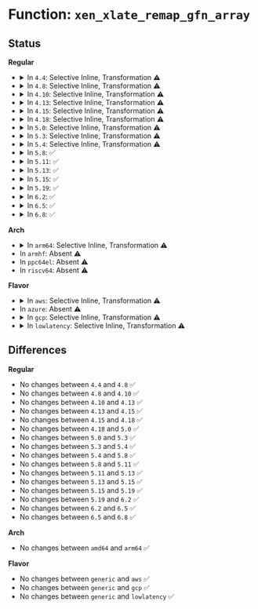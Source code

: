 # Function: <code>xen_xlate_remap_gfn_array</code>

## Status
<b>Regular</b>
<ul>
<li>
<details>
<summary>In <code>4.4</code>: Selective Inline, Transformation ⚠️</summary>

```c
int xen_xlate_remap_gfn_array(struct vm_area_struct *vma, long unsigned int addr, xen_pfn_t *gfn, int nr, int *err_ptr, pgprot_t prot, unsigned int domid, struct page **pages);
```

**Collision:** Unique Global

**Inline:** Selective

**Transformation:** True

**Instances:**

```
In drivers/xen/xlate_mmu.c (ffffffff814d71a0)
Location: drivers/xen/xlate_mmu.c:140
Inline: True
Direct callers:
  - arch/x86/xen/mmu.c:do_remap_gfn
```
**Symbols:**

```
ffffffff814d71a0-ffffffff814d71ab: xen_xlate_remap_gfn_array.part.0 (STB_LOCAL)
ffffffff814d71b0-ffffffff814d7250: xen_xlate_remap_gfn_array (STB_GLOBAL)
```
</details>
</li>
<li>
<details>
<summary>In <code>4.8</code>: Selective Inline, Transformation ⚠️</summary>

```c
int xen_xlate_remap_gfn_array(struct vm_area_struct *vma, long unsigned int addr, xen_pfn_t *gfn, int nr, int *err_ptr, pgprot_t prot, unsigned int domid, struct page **pages);
```

**Collision:** Unique Global

**Inline:** Selective

**Transformation:** True

**Instances:**

```
In drivers/xen/xlate_mmu.c (ffffffff81527f60)
Location: drivers/xen/xlate_mmu.c:143
Inline: True
Direct callers:
  - arch/x86/xen/mmu.c:do_remap_gfn
```
**Symbols:**

```
ffffffff81527f60-ffffffff81527f6b: xen_xlate_remap_gfn_array.part.0 (STB_LOCAL)
ffffffff81527f70-ffffffff8152800f: xen_xlate_remap_gfn_array (STB_GLOBAL)
```
</details>
</li>
<li>
<details>
<summary>In <code>4.10</code>: Selective Inline, Transformation ⚠️</summary>

```c
int xen_xlate_remap_gfn_array(struct vm_area_struct *vma, long unsigned int addr, xen_pfn_t *gfn, int nr, int *err_ptr, pgprot_t prot, unsigned int domid, struct page **pages);
```

**Collision:** Unique Global

**Inline:** Selective

**Transformation:** True

**Instances:**

```
In drivers/xen/xlate_mmu.c (ffffffff815544d0)
Location: drivers/xen/xlate_mmu.c:143
Inline: True
Direct callers:
  - arch/x86/xen/mmu.c:do_remap_gfn
```
**Symbols:**

```
ffffffff815544d0-ffffffff815544db: xen_xlate_remap_gfn_array.part.0 (STB_LOCAL)
ffffffff815544e0-ffffffff8155457f: xen_xlate_remap_gfn_array (STB_GLOBAL)
```
</details>
</li>
<li>
<details>
<summary>In <code>4.13</code>: Selective Inline, Transformation ⚠️</summary>

```c
int xen_xlate_remap_gfn_array(struct vm_area_struct *vma, long unsigned int addr, xen_pfn_t *gfn, int nr, int *err_ptr, pgprot_t prot, unsigned int domid, struct page **pages);
```

**Collision:** Unique Global

**Inline:** Selective

**Transformation:** True

**Instances:**

```
In drivers/xen/xlate_mmu.c (ffffffff81569010)
Location: drivers/xen/xlate_mmu.c:143
Inline: True
```
**Symbols:**

```
ffffffff81569010-ffffffff8156901b: xen_xlate_remap_gfn_array.part.0 (STB_LOCAL)
ffffffff81569020-ffffffff815690c0: xen_xlate_remap_gfn_array (STB_GLOBAL)
```
</details>
</li>
<li>
<details>
<summary>In <code>4.15</code>: Selective Inline, Transformation ⚠️</summary>

```c
int xen_xlate_remap_gfn_array(struct vm_area_struct *vma, long unsigned int addr, xen_pfn_t *gfn, int nr, int *err_ptr, pgprot_t prot, unsigned int domid, struct page **pages);
```

**Collision:** Unique Global

**Inline:** Selective

**Transformation:** True

**Instances:**

```
In drivers/xen/xlate_mmu.c (ffffffff815cd1c0)
Location: drivers/xen/xlate_mmu.c:143
Inline: True
```
**Symbols:**

```
ffffffff815cd1c0-ffffffff815cd1cb: xen_xlate_remap_gfn_array.part.0 (STB_LOCAL)
ffffffff815cd1d0-ffffffff815cd270: xen_xlate_remap_gfn_array (STB_GLOBAL)
```
</details>
</li>
<li>
<details>
<summary>In <code>4.18</code>: Selective Inline, Transformation ⚠️</summary>

```c
int xen_xlate_remap_gfn_array(struct vm_area_struct *vma, long unsigned int addr, xen_pfn_t *gfn, int nr, int *err_ptr, pgprot_t prot, unsigned int domid, struct page **pages);
```

**Collision:** Unique Global

**Inline:** Selective

**Transformation:** True

**Instances:**

```
In drivers/xen/xlate_mmu.c (ffffffff81605910)
Location: drivers/xen/xlate_mmu.c:143
Inline: True
```
**Symbols:**

```
ffffffff81605910-ffffffff8160591b: xen_xlate_remap_gfn_array.part.0 (STB_LOCAL)
ffffffff81605920-ffffffff816059c0: xen_xlate_remap_gfn_array (STB_GLOBAL)
```
</details>
</li>
<li>
<details>
<summary>In <code>5.0</code>: Selective Inline, Transformation ⚠️</summary>

```c
int xen_xlate_remap_gfn_array(struct vm_area_struct *vma, long unsigned int addr, xen_pfn_t *gfn, int nr, int *err_ptr, pgprot_t prot, unsigned int domid, struct page **pages);
```

**Collision:** Unique Global

**Inline:** Selective

**Transformation:** True

**Instances:**

```
In drivers/xen/xlate_mmu.c (ffffffff816209f0)
Location: drivers/xen/xlate_mmu.c:144
Inline: True
```
**Symbols:**

```
ffffffff816209f0-ffffffff816209fb: xen_xlate_remap_gfn_array.part.0 (STB_LOCAL)
ffffffff81620a00-ffffffff81620aa0: xen_xlate_remap_gfn_array (STB_GLOBAL)
```
</details>
</li>
<li>
<details>
<summary>In <code>5.3</code>: Selective Inline, Transformation ⚠️</summary>

```c
int xen_xlate_remap_gfn_array(struct vm_area_struct *vma, long unsigned int addr, xen_pfn_t *gfn, int nr, int *err_ptr, pgprot_t prot, unsigned int domid, struct page **pages);
```

**Collision:** Unique Global

**Inline:** Selective

**Transformation:** True

**Instances:**

```
In drivers/xen/xlate_mmu.c (ffffffff81653f50)
Location: drivers/xen/xlate_mmu.c:143
Inline: True
```
**Symbols:**

```
ffffffff81653f50-ffffffff81653f5b: xen_xlate_remap_gfn_array.part.0 (STB_LOCAL)
ffffffff81653f60-ffffffff81653ffc: xen_xlate_remap_gfn_array (STB_GLOBAL)
```
</details>
</li>
<li>
<details>
<summary>In <code>5.4</code>: Selective Inline, Transformation ⚠️</summary>

```c
int xen_xlate_remap_gfn_array(struct vm_area_struct *vma, long unsigned int addr, xen_pfn_t *gfn, int nr, int *err_ptr, pgprot_t prot, unsigned int domid, struct page **pages);
```

**Collision:** Unique Global

**Inline:** Selective

**Transformation:** True

**Instances:**

```
In drivers/xen/xlate_mmu.c (ffffffff816764f0)
Location: drivers/xen/xlate_mmu.c:143
Inline: True
```
**Symbols:**

```
ffffffff816764f0-ffffffff816764fb: xen_xlate_remap_gfn_array.part.0 (STB_LOCAL)
ffffffff81676500-ffffffff8167659c: xen_xlate_remap_gfn_array (STB_GLOBAL)
```
</details>
</li>
<li>
<details>
<summary>In <code>5.8</code>: ✅</summary>

```c
int xen_xlate_remap_gfn_array(struct vm_area_struct *vma, long unsigned int addr, xen_pfn_t *gfn, int nr, int *err_ptr, pgprot_t prot, unsigned int domid, struct page **pages);
```

**Collision:** Unique Global

**Inline:** No

**Transformation:** False

**Instances:**

```
In drivers/xen/xlate_mmu.c (ffffffff81726cb0)
Location: drivers/xen/xlate_mmu.c:143
Inline: False
```
**Symbols:**

```
ffffffff81726cb0-ffffffff81726d49: xen_xlate_remap_gfn_array (STB_GLOBAL)
```
</details>
</li>
<li>
<details>
<summary>In <code>5.11</code>: ✅</summary>

```c
int xen_xlate_remap_gfn_array(struct vm_area_struct *vma, long unsigned int addr, xen_pfn_t *gfn, int nr, int *err_ptr, pgprot_t prot, unsigned int domid, struct page **pages);
```

**Collision:** Unique Global

**Inline:** No

**Transformation:** False

**Instances:**

```
In drivers/xen/xlate_mmu.c (ffffffff81743210)
Location: drivers/xen/xlate_mmu.c:143
Inline: False
```
**Symbols:**

```
ffffffff81743210-ffffffff817432a9: xen_xlate_remap_gfn_array (STB_GLOBAL)
```
</details>
</li>
<li>
<details>
<summary>In <code>5.13</code>: ✅</summary>

```c
int xen_xlate_remap_gfn_array(struct vm_area_struct *vma, long unsigned int addr, xen_pfn_t *gfn, int nr, int *err_ptr, pgprot_t prot, unsigned int domid, struct page **pages);
```

**Collision:** Unique Global

**Inline:** No

**Transformation:** False

**Instances:**

```
In drivers/xen/xlate_mmu.c (ffffffff81726c00)
Location: drivers/xen/xlate_mmu.c:143
Inline: False
```
**Symbols:**

```
ffffffff81726c00-ffffffff81726ca4: xen_xlate_remap_gfn_array (STB_GLOBAL)
```
</details>
</li>
<li>
<details>
<summary>In <code>5.15</code>: ✅</summary>

```c
int xen_xlate_remap_gfn_array(struct vm_area_struct *vma, long unsigned int addr, xen_pfn_t *gfn, int nr, int *err_ptr, pgprot_t prot, unsigned int domid, struct page **pages);
```

**Collision:** Unique Global

**Inline:** No

**Transformation:** False

**Instances:**

```
In drivers/xen/xlate_mmu.c (ffffffff817a5c30)
Location: drivers/xen/xlate_mmu.c:143
Inline: False
```
**Symbols:**

```
ffffffff817a5c30-ffffffff817a5cd4: xen_xlate_remap_gfn_array (STB_GLOBAL)
```
</details>
</li>
<li>
<details>
<summary>In <code>5.19</code>: ✅</summary>

```c
int xen_xlate_remap_gfn_array(struct vm_area_struct *vma, long unsigned int addr, xen_pfn_t *gfn, int nr, int *err_ptr, pgprot_t prot, unsigned int domid, struct page **pages);
```

**Collision:** Unique Global

**Inline:** No

**Transformation:** False

**Instances:**

```
In drivers/xen/xlate_mmu.c (ffffffff818dfb70)
Location: drivers/xen/xlate_mmu.c:143
Inline: False
```
**Symbols:**

```
ffffffff818dfb70-ffffffff818dfc50: xen_xlate_remap_gfn_array (STB_GLOBAL)
```
</details>
</li>
<li>
<details>
<summary>In <code>6.2</code>: ✅</summary>

```c
int xen_xlate_remap_gfn_array(struct vm_area_struct *vma, long unsigned int addr, xen_pfn_t *gfn, int nr, int *err_ptr, pgprot_t prot, unsigned int domid, struct page **pages);
```

**Collision:** Unique Global

**Inline:** No

**Transformation:** False

**Instances:**

```
In drivers/xen/xlate_mmu.c (ffffffff81a33fc0)
Location: drivers/xen/xlate_mmu.c:143
Inline: False
```
**Symbols:**

```
ffffffff81a33fc0-ffffffff81a340a0: xen_xlate_remap_gfn_array (STB_GLOBAL)
```
</details>
</li>
<li>
<details>
<summary>In <code>6.5</code>: ✅</summary>

```c
int xen_xlate_remap_gfn_array(struct vm_area_struct *vma, long unsigned int addr, xen_pfn_t *gfn, int nr, int *err_ptr, pgprot_t prot, unsigned int domid, struct page **pages);
```

**Collision:** Unique Global

**Inline:** No

**Transformation:** False

**Instances:**

```
In drivers/xen/xlate_mmu.c (ffffffff81a7d9e0)
Location: drivers/xen/xlate_mmu.c:143
Inline: False
```
**Symbols:**

```
ffffffff81a7d9e0-ffffffff81a7dabb: xen_xlate_remap_gfn_array (STB_GLOBAL)
```
</details>
</li>
<li>
<details>
<summary>In <code>6.8</code>: ✅</summary>

```c
int xen_xlate_remap_gfn_array(struct vm_area_struct *vma, long unsigned int addr, xen_pfn_t *gfn, int nr, int *err_ptr, pgprot_t prot, unsigned int domid, struct page **pages);
```

**Collision:** Unique Global

**Inline:** No

**Transformation:** False

**Instances:**

```
In drivers/xen/xlate_mmu.c (ffffffff81acfe80)
Location: drivers/xen/xlate_mmu.c:143
Inline: False
```
**Symbols:**

```
ffffffff81acfe80-ffffffff81acff5b: xen_xlate_remap_gfn_array (STB_GLOBAL)
```
</details>
</li>
</ul>
<b>Arch</b>
<ul>
<li>
<details>
<summary>In <code>arm64</code>: Selective Inline, Transformation ⚠️</summary>

```c
int xen_xlate_remap_gfn_array(struct vm_area_struct *vma, long unsigned int addr, xen_pfn_t *gfn, int nr, int *err_ptr, pgprot_t prot, unsigned int domid, struct page **pages);
```

**Collision:** Unique Global

**Inline:** Selective

**Transformation:** True

**Instances:**

```
In drivers/xen/xlate_mmu.c (ffff80001083eed8)
Location: drivers/xen/xlate_mmu.c:143
Inline: True
```
**Symbols:**

```
ffff80001083eed8-ffff80001083eeec: xen_xlate_remap_gfn_array.part.0 (STB_LOCAL)
ffff80001083eef0-ffff80001083efd8: xen_xlate_remap_gfn_array (STB_GLOBAL)
```
</details>
</li>
<li>
In <code>armhf</code>: Absent ⚠️
</li>
<li>
In <code>ppc64el</code>: Absent ⚠️
</li>
<li>
In <code>riscv64</code>: Absent ⚠️
</li>
</ul>
<b>Flavor</b>
<ul>
<li>
<details>
<summary>In <code>aws</code>: Selective Inline, Transformation ⚠️</summary>

```c
int xen_xlate_remap_gfn_array(struct vm_area_struct *vma, long unsigned int addr, xen_pfn_t *gfn, int nr, int *err_ptr, pgprot_t prot, unsigned int domid, struct page **pages);
```

**Collision:** Unique Global

**Inline:** Selective

**Transformation:** True

**Instances:**

```
In drivers/xen/xlate_mmu.c (ffffffff8163c1e0)
Location: drivers/xen/xlate_mmu.c:143
Inline: True
```
**Symbols:**

```
ffffffff8163c1e0-ffffffff8163c1eb: xen_xlate_remap_gfn_array.part.0 (STB_LOCAL)
ffffffff8163c1f0-ffffffff8163c28c: xen_xlate_remap_gfn_array (STB_GLOBAL)
```
</details>
</li>
<li>
In <code>azure</code>: Absent ⚠️
</li>
<li>
<details>
<summary>In <code>gcp</code>: Selective Inline, Transformation ⚠️</summary>

```c
int xen_xlate_remap_gfn_array(struct vm_area_struct *vma, long unsigned int addr, xen_pfn_t *gfn, int nr, int *err_ptr, pgprot_t prot, unsigned int domid, struct page **pages);
```

**Collision:** Unique Global

**Inline:** Selective

**Transformation:** True

**Instances:**

```
In drivers/xen/xlate_mmu.c (ffffffff8166a330)
Location: drivers/xen/xlate_mmu.c:143
Inline: True
```
**Symbols:**

```
ffffffff8166a330-ffffffff8166a33b: xen_xlate_remap_gfn_array.part.0 (STB_LOCAL)
ffffffff8166a340-ffffffff8166a3dc: xen_xlate_remap_gfn_array (STB_GLOBAL)
```
</details>
</li>
<li>
<details>
<summary>In <code>lowlatency</code>: Selective Inline, Transformation ⚠️</summary>

```c
int xen_xlate_remap_gfn_array(struct vm_area_struct *vma, long unsigned int addr, xen_pfn_t *gfn, int nr, int *err_ptr, pgprot_t prot, unsigned int domid, struct page **pages);
```

**Collision:** Unique Global

**Inline:** Selective

**Transformation:** True

**Instances:**

```
In drivers/xen/xlate_mmu.c (ffffffff816848f0)
Location: drivers/xen/xlate_mmu.c:143
Inline: True
```
**Symbols:**

```
ffffffff816848f0-ffffffff816848fb: xen_xlate_remap_gfn_array.part.0 (STB_LOCAL)
ffffffff81684900-ffffffff8168499c: xen_xlate_remap_gfn_array (STB_GLOBAL)
```
</details>
</li>
</ul>

## Differences
<b>Regular</b>
<ul>
<li>
No changes between <code>4.4</code> and <code>4.8</code> ✅
</li>
<li>
No changes between <code>4.8</code> and <code>4.10</code> ✅
</li>
<li>
No changes between <code>4.10</code> and <code>4.13</code> ✅
</li>
<li>
No changes between <code>4.13</code> and <code>4.15</code> ✅
</li>
<li>
No changes between <code>4.15</code> and <code>4.18</code> ✅
</li>
<li>
No changes between <code>4.18</code> and <code>5.0</code> ✅
</li>
<li>
No changes between <code>5.0</code> and <code>5.3</code> ✅
</li>
<li>
No changes between <code>5.3</code> and <code>5.4</code> ✅
</li>
<li>
No changes between <code>5.4</code> and <code>5.8</code> ✅
</li>
<li>
No changes between <code>5.8</code> and <code>5.11</code> ✅
</li>
<li>
No changes between <code>5.11</code> and <code>5.13</code> ✅
</li>
<li>
No changes between <code>5.13</code> and <code>5.15</code> ✅
</li>
<li>
No changes between <code>5.15</code> and <code>5.19</code> ✅
</li>
<li>
No changes between <code>5.19</code> and <code>6.2</code> ✅
</li>
<li>
No changes between <code>6.2</code> and <code>6.5</code> ✅
</li>
<li>
No changes between <code>6.5</code> and <code>6.8</code> ✅
</li>
</ul>
<b>Arch</b>
<ul>
<li>
No changes between <code>amd64</code> and <code>arm64</code> ✅
</li>
</ul>
<b>Flavor</b>
<ul>
<li>
No changes between <code>generic</code> and <code>aws</code> ✅
</li>
<li>
No changes between <code>generic</code> and <code>gcp</code> ✅
</li>
<li>
No changes between <code>generic</code> and <code>lowlatency</code> ✅
</li>
</ul>
